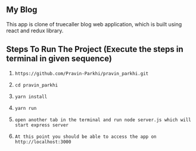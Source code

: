   ## My Blog

This app is clone of truecaller blog web application, which is built using react and redux library.

## Steps To Run The Project (Execute the steps in terminal in given sequence)

1. ```https://github.com/Pravin-Parkhi/pravin_parkhi.git```

2. ```cd pravin_parkhi```

3. ```yarn install```

4. ```yarn run```

5. ```open another tab in the terminal and run node server.js which will start express server```

6. ```At this point you should be able to access the app on http://localhost:3000```